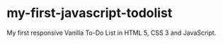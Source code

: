 # my-first-javascript-todolist
My first responsive Vanilla To-Do List in HTML 5, CSS 3 and JavaScript.
